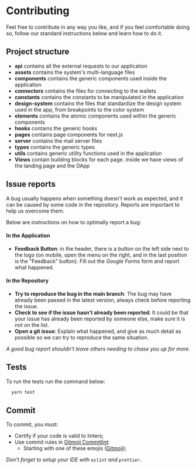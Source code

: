 # Contributing

Feel free to contribute in any way you like, and if you feel comfortable doing so, follow our standard instructions below and learn how to do it.

## Project structure

- **api** contains all the external requests to our application
- **assets** contains the system's multi-language files
- **components** contains the generic components used inside the application
- **connectors** contains the files for connecting to the wallets
- **constants** contains the constants to be manipulated in the application
- **design-system** contains the files that standardize the design system used in the app, from breakpoints to the color system
- **elements** contains the atomic components used within the generic components
- **hooks** contains the generic hooks
- **pages** contains page components for next.js
- **server** contains the mail server files
- **types** contains the generic types
- **utils** contains generic utility functions used in the application
- **Views** contain building blocks for each page. inside we have views of the landing page and the DApp

## Issue reports

A bug usually happens when something doesn't work as expected, and it can be caused by some code in the repository. Reports are important to help us overcome them.

Below are instructions on how to optimally report a bug:

#### In the Application

- **Feedback Button**: in the header, there is a button on the left side next to the logo (on mobile, open the menu on the right, and in the last position is the "Feedback" button). Fill out the _Google Forms_ form and report what happened.

#### In the Repository

- **Try to reproduce the bug in the main branch**: The bug may have already been passed in the latest version, always check before reporting the issue.
- **Check to see if the issue hasn't already been reported**: It could be that your issue has already been reported by someone else, make sure it is not on the list.
- **Open a git issue**: Explain what happened, and give as much detail as possible so we can try to reproduce the same situation.

_A good bug report shouldn't leave others needing to chase you up for more._

## Tests

To run the tests run the command below:

```bash
  yarn test
```

## Commit

To commit, you must:

- Certify if your code is valid to linters;
- Use commit rules in [Gitmoji Commitlint](https://github.com/arvinxx/gitmoji-commit-workflow/tree/master/packages/commitlint-config#readme):
  - Starting with one of these emojis ([Gitmoji](https://gitmoji.dev));

_Don't forget to setup your IDE with `eslint` and `prettier`._
